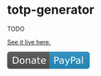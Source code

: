 # totp-generator
TODO

[See it live here.](https://piellardj.github.io/totp-generator)

[![Donate](https://raw.githubusercontent.com/piellardj/piellardj.github.io/master/images/readme/donate-paypal.svg)](https://www.paypal.com/donate/?hosted_button_id=AF7H7GEJTL95E)
